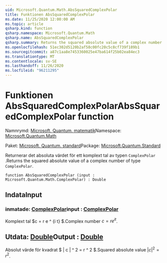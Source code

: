 ```yaml
---
uid: Microsoft.Quantum.Math.AbsSquaredComplexPolar
title: Funktionen AbsSquaredComplexPolar
ms.date: 11/25/2020 12:00:00 AM
ms.topic: article
qsharp.kind: function
qsharp.namespace: Microsoft.Quantum.Math
qsharp.name: AbsSquaredComplexPolar
qsharp.summary: Returns the squared absolute value of a complex number of type `ComplexPolar`.
ms.openlocfilehash: 51ec302d5120b2af58c00fc20c5c8cf739f189b1
ms.sourcegitcommit: a87c1aa8e7453360025e47ba614f25b02ea84ec3
ms.translationtype: MT
ms.contentlocale: sv-SE
ms.lasthandoff: 11/26/2020
ms.locfileid: "96211295"
---
```

# <a name="abssquaredcomplexpolar-function"></a><span data-ttu-id="f443a-102">Funktionen AbsSquaredComplexPolar</span><span class="sxs-lookup"><span data-stu-id="f443a-102">AbsSquaredComplexPolar function</span></span>

<span data-ttu-id="f443a-103">Namnrymd: [Microsoft. Quantum. matematik](xref:Microsoft.Quantum.Math)</span><span class="sxs-lookup"><span data-stu-id="f443a-103">Namespace: [Microsoft.Quantum.Math](xref:Microsoft.Quantum.Math)</span></span>

<span data-ttu-id="f443a-104">Paket: [Microsoft. Quantum. standard](https://nuget.org/packages/Microsoft.Quantum.Standard)</span><span class="sxs-lookup"><span data-stu-id="f443a-104">Package: [Microsoft.Quantum.Standard](https://nuget.org/packages/Microsoft.Quantum.Standard)</span></span>


<span data-ttu-id="f443a-105">Returnerar det absoluta värdet för ett komplext tal av typen `ComplexPolar` .</span><span class="sxs-lookup"><span data-stu-id="f443a-105">Returns the squared absolute value of a complex number of type `ComplexPolar`.</span></span>

```qsharp
function AbsSquaredComplexPolar (input : Microsoft.Quantum.Math.ComplexPolar) : Double
```


## <a name="input"></a><span data-ttu-id="f443a-106">Indata</span><span class="sxs-lookup"><span data-stu-id="f443a-106">Input</span></span>

### <a name="input--complexpolar"></a><span data-ttu-id="f443a-107">inmatade: [ComplexPolar](xref:Microsoft.Quantum.Math.ComplexPolar)</span><span class="sxs-lookup"><span data-stu-id="f443a-107">input : [ComplexPolar](xref:Microsoft.Quantum.Math.ComplexPolar)</span></span>

<span data-ttu-id="f443a-108">Komplext tal $c = r e ^ {i t} $.</span><span class="sxs-lookup"><span data-stu-id="f443a-108">Complex number $c = r e^{i t}$.</span></span>



## <a name="output--double"></a><span data-ttu-id="f443a-109">Utdata: [Double](xref:microsoft.quantum.lang-ref.double)</span><span class="sxs-lookup"><span data-stu-id="f443a-109">Output : [Double](xref:microsoft.quantum.lang-ref.double)</span></span>

<span data-ttu-id="f443a-110">Absolut värde för kvadrat $ | c | ^ 2 = r ^ 2 $.</span><span class="sxs-lookup"><span data-stu-id="f443a-110">Squared absolute value $|c|^2 = r^2$.</span></span>